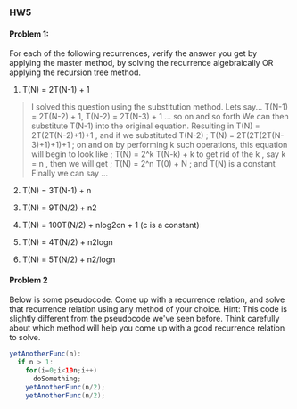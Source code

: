 ### HW5

#### Problem 1:
For each of the following recurrences, verify the answer you get by applying the master method, by solving the recurrence algebraically OR applying the recursion tree method. 

1. T(N) = 2T(N-1) + 1
> I solved this question using the substitution method. Lets say... T(N-1) = 2T(N-2) + 1, T(N-2) = 2T(N-3) + 1 ... so on and so forth
> We can then substitute T(N-1) into the original equation.
> Resulting in T(N) = 2T(2T(N-2)+1)+1 , and if we substituted T(N-2) ; T(N) = 2T(2T(2T(N-3)+1)+1)+1 ; on and on
> by performing k such operations, this equation will begin to look like ; T(N) = 2^k T(N-k) + k
> to get rid of the k , say k = n , then we will get ; T(N) = 2^n T(0) + N ; and T(N) is a constant
> Finally we can say ...

2. T(N) = 3T(N-1) + n


3. T(N) = 9T(N/2) + n2


4. T(N) = 100T(N/2) + nlog2cn + 1  (c is a constant)


5. T(N) = 4T(N/2) + n2logn


6. T(N) = 5T(N/2) + n2/logn


#### Problem 2

Below is some pseudocode. Come up with a recurrence relation, and solve that recurrence relation using any method of your choice.  Hint: This code is slightly different from the pseudocode we've seen before. Think carefully about which method will help you come up with a good recurrence relation to solve. 
~~~java
yetAnotherFunc(n): 
  if n > 1: 
    for(i=0;i<10n;i++)
      doSomething;
    yetAnotherFunc(n/2);
    yetAnotherFunc(n/2);
~~~

